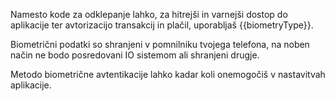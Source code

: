 Namesto kode za odklepanje lahko, za hitrejši in varnejši dostop do aplikacije ter avtorizacijo transakcij in plačil, uporabljaš {{biometryType}}.

Biometrični podatki so shranjeni v pomnilniku tvojega telefona, na noben način ne bodo posredovani IO sistemom ali shranjeni drugje.

Metodo biometrične avtentikacije lahko kadar koli onemogočiš v nastavitvah aplikacije.
